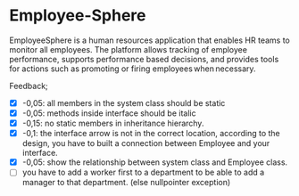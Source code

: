 # Employee-Sphere

EmployeeSphere is a human resources application that enables HR teams to monitor all employees. The platform allows tracking of employee performance, supports performance based decisions, and provides tools for actions such as promoting or firing employees when necessary. 


Feedback;

- [x] -0,05: all members in the system class should be static
- [x] -0,05: methods inside interface should be italic 
- [x] -0,15: no static members in inheritance hierarchy.
- [x] -0,1: the interface arrow is not in the correct location, according to the design, you have to built a connection between Employee and your interface.
- [x] -0,05: show the relationship between system class and Employee class.
- [ ] you have to add a worker first to a department to be able to add a manager to that department. (else nullpointer exception)